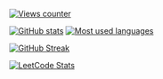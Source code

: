 <!---
nyancat3/nyancat3 is a ✨ special ✨ repository because its `README.md` (this file) appears on your GitHub profile.
You can click the Preview link to take a look at your changes.
--->

[![Views counter](https://komarev.com/ghpvc/?username=nyancat3&color=blueviolet&style=for-the-badge)](https://github.com/antonkomarev/github-profile-views-counter)

[![GitHub stats](https://github-readme-stats-silk-nine-63.vercel.app/api?username=nyancat3&theme=material-palenight&show_icons=true&hide_border=true)](https://github.com/anuraghazra/github-readme-stats)
[![Most used languages](https://github-readme-stats-silk-nine-63.vercel.app/api/top-langs/?username=nyancat3&theme=material-palenight&show_icons=true&hide_border=true&layout=compact&langs_count=10)](https://github.com/anuraghazra/github-readme-stats)

[![GitHub Streak](https://streak-stats.demolab.com/?user=nyancat3&theme=nightowl&hide_border=true)](https://github.com/DenverCoder1/github-readme-streak-stats)

[![LeetCode Stats](https://leetcard.jacoblin.cool/nyancat3?theme=dark&ext=heatmap&hide=ranking,username)](https://github.com/JacobLinCool/LeetCode-Stats-Card)
